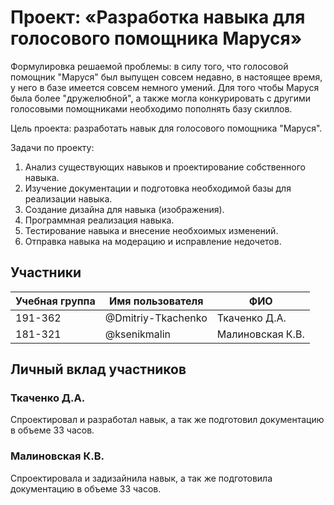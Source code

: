 # Проект: «Разработка навыка для голосового помощника Маруся»
Формулировка решаемой проблемы: в силу того, что голосовой помощник "Маруся" был выпущен совсем недавно, в настоящее время, у него в базе имеется совсем немного умений. Для того чтобы Маруся была более "дружелюбной", а также могла конкурировать с другими голосовыми помощниками необходимо пополнять базу скиллов.

Цель проекта: разработать навык для голосового помощника "Маруся".

Задачи по проекту:
1. Анализ существующих навыков и проектирование собственного навыка.
2. Изучение документации и подготовка необходимой базы для реализации навыка.
3. Создание дизайна для навыка (изображения).
4. Программная реализация навыка.
5. Тестирование навыка и внесение необхоимых изменений.
6. Отправка навыка на модерацию и исправление недочетов.

## Участники
| Учебная группа | Имя пользователя | ФИО |
| -------------- | ---------------- | --- |
| 191-362 | @Dmitriy-Tkachenko | Ткаченко Д.А. |
| 181-321 | @ksenikmalin | Малиновская К.В. |

## Личный вклад участников
### Ткаченко Д.А.
Спроектировал и разработал навык, а так же подготовил документацию в объеме 33 часов.
### Малиновская К.В.
Спроектировала и задизайнила навык, а так же подготовила документацию в объеме 33 часов.
